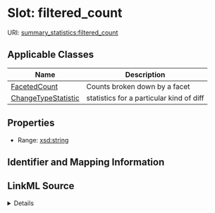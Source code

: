 # Slot: filtered_count

URI: [summary_statistics:filtered_count](https://w3id.org/oaklib/summary_statistics.filtered_count)



<!-- no inheritance hierarchy -->




## Applicable Classes

| Name | Description |
| --- | --- |
[FacetedCount](FacetedCount.md) | Counts broken down by a facet
[ChangeTypeStatistic](ChangeTypeStatistic.md) | statistics for a particular kind of diff






## Properties

* Range: [xsd:string](http://www.w3.org/2001/XMLSchema#string)







## Identifier and Mapping Information








## LinkML Source

<details>
```yaml
name: filtered_count
alias: filtered_count
domain_of:
- FacetedCount
- ChangeTypeStatistic
range: string

```
</details>
